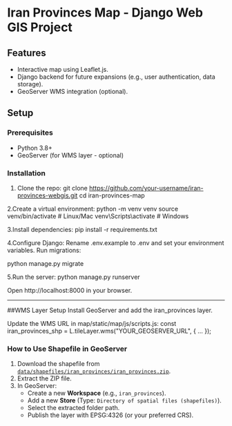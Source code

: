 # Iran Provinces Map - Django Web GIS Project

## Features
- Interactive map using Leaflet.js.
- Django backend for future expansions (e.g., user authentication, data storage).
- GeoServer WMS integration (optional).

## Setup
### Prerequisites
- Python 3.8+
- GeoServer (for WMS layer - optional)

### Installation
1. Clone the repo:
   git clone https://github.com/your-username/iran-provinces-webgis.git
   cd iran-provinces-map

2.Create a virtual environment:
python -m venv venv
source venv/bin/activate  # Linux/Mac
venv\Scripts\activate     # Windows

3.Install dependencies:
pip install -r requirements.txt

4.Configure Django:
Rename .env.example to .env and set your environment variables.
Run migrations:

python manage.py migrate

5.Run the server:
python manage.py runserver

Open http://localhost:8000 in your browser.

-----------------------------------------------------------------------------------------------------------------


##WMS Layer Setup
Install GeoServer and add the iran_provinces layer.

Update the WMS URL in map/static/map/js/scripts.js:
const iran_provinces_shp = L.tileLayer.wms("YOUR_GEOSERVER_URL", { ... });



### How to Use Shapefile in GeoServer
1. Download the shapefile from [`data/shapefiles/iran_provinces/iran_provinces.zip`](./data/shapefiles/iran_provinces/iran_provinces.zip).
2. Extract the ZIP file.
3. In GeoServer:
   - Create a new **Workspace** (e.g., `iran_provinces`).
   - Add a new **Store** (Type: `Directory of spatial files (shapefiles)`).
   - Select the extracted folder path.
   - Publish the layer with EPSG:4326 (or your preferred CRS).